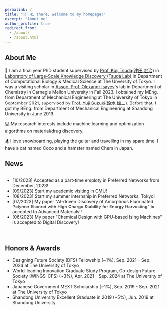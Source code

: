 ```yaml
---
permalink: /
title: "👋🏻 Hi there, welcome to my homepage!"
excerpt: "About me"
author_profile: true
redirect_from: 
  - /about/
  - /about.html
---
```


## About Me

🏫 I am a final year PhD student supervised by [Prof. Koji Tsuda(津田 宏治)](https://scholar.google.com/citations?user=HvVqBmkAAAAJ&hl=en) in [Laboratory of Large-Scale Knowledge Discovery (Tsuda Lab)](https://www.tsudalab.org/) in Department of Computational Biology & Medical Science at The Unversity of Tokyo. I was a visiting scholar in [Assoc. Prof. Olexandr Isayev](https://scholar.google.com/citations?user=7ICaR4EAAAAJ&hl=en)'s lab in Department of Chemistry in Carnegie Mellon University in Fall 2023. I obtained my MEng. from Department of Mechanical Engineering at The University of Tokyo in September 2021, supervised by [Prof. Yuji Suzuki(鈴木 雄二)](http://www.mesl.t.u-tokyo.ac.jp/users/ysuzuki/). Before that, I got my BEng. from Department of Mechanical Engineering at Shandong University in June 2019.

<!-- <div align="right">
  <img  width="200" src="/images/coco.jpg">
  <center>Coco!!</center>
</div> -->
💻 My research interests include machine learning and optimization algorthms on material/drug discovery.

🏂 I love snowboarding, playing the guitar and travelling in my spare time. I have a cat named Coco and a hamster named Chem in Japan.

## News

<div style="height: 200px; overflow: auto;">
  <ul>
    <li>[10/2023] Accepted as a part-time emploty in Preferred Networks from December, 2023!</li>
    <li>[09/2023] Start my academic visiting in CMU!</li>
    <li>[08/2023] Start my summer internship in Preferred Networks, Tokyo!</li>
    <li>[07/2023] My paper "AI-driven Discovery of Amorphous Fluorinated Polymer Electret with High Charge Stability for Energy Harvesting" is accepted to Advanced Materials!!</li>
    <li>[06/2023] My paper "Chemical Design with GPU-based Ising Machines" is accepted to Digital Discovery!</li>
  </ul>
</div>


## Honors & Awards

* Designing Future Society (DFS) Fellowship (~1%), Sep. 2021 – Sep. 2024 at The University of Tokyo
* World-leading Innovation Graduate Study Program, Co-design Future Society (WINGS-CFS) (~3%), Apr. 2021 – Sep. 2024 at The University of Tokyo
* Japanese Government MEXT Scholarship (~1%), Sep. 2019 - Sep. 2021 at The University of Tokyo
* Shandong University Excellent Graduate in 2019 (~5%), Jun. 2019 at Shandong University